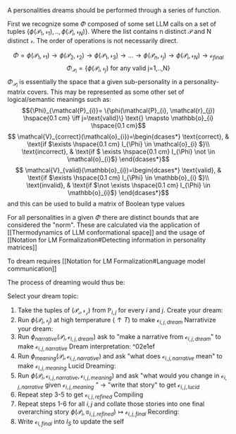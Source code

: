 A personalities dreams should be performed through a series of function.

First we recognize some ${\Phi}$ composed of some set LLM calls on a set of tuples $\{\phi(\mathcal{P}_{1} ,\mathcal{r}_{1}),..,\phi(\mathcal{P}_{i}, \mathcal{r}_{N}) \}$. Where the list contains n distinct $\mathcal{P}$ and N distinct $\mathcal{r}$. The order of operations is not necessarily direct.

$${\Phi} = \phi(\mathcal{P}_{1} ,\mathcal{r}_{1}) \to \phi(\mathcal{P}_{2} ,\mathcal{r}_{2}) \to \phi(\mathcal{P}_{1} ,\mathcal{r}_{3}) \to \dots \to\phi(\mathcal{P}_{n} ,\mathcal{r}_{j}) \to \phi(\mathcal{P}_{i} ,\mathcal{r}_{N})\to \mathcal{o}_{final}$$
$${\Phi}_{\mathcal{P}_{i}}=\{\phi(\mathcal{P}_{i}, \mathcal{r}_{j}) \text{ for any valid j=1,..,N} \}$$
${\Phi}_{\mathcal{P}_{i}}$ is essentially the space that a given sub-personality in a personality-matrix covers. This may be represented as some other set of logical/semantic meanings such as:
$${\Phi}_{\mathcal{P}_{i}}= \{\phi(\mathcal{P}_{i},  \mathcal{r}_{j}) \hspace{0.1 cm} \iff  j=\text{valid}\} \text{} \mapsto \mathbb{o}_{i} \hspace{0.1 cm}$$
$$
\mathcal{V}_{correct}(\mathcal{o}_{i})=\begin{dcases*}
\text{correct}, & \text{if $\exists \hspace{0.1 cm} I_{\Phi} \in \mathcal{o}_{i} $}\\
\text{incorrect}, & \text{if $ \exists \hspace{0.1 cm} I_{\Phi} \not \in 
\mathcal{o}_{i}$} 
\end{dcases*}$$
$$
\mathcal{V}_{valid}(\mathbb{o}_{i})=\begin{dcases*}
\text{valid}, & \text{if $\exists \hspace{0.1 cm} I_{\Phi} \in \mathbb{o}_{i} $}\\
\text{invalid}, & \text{if $\not \exists \hspace{0.1 cm} I_{\Phi} \in 
\mathbb{o}_{i}$} 
\end{dcases*}$$
and this can  be used to build a matrix of Boolean type values

For all personalities in a given ${\Phi}$ there are distinct bounds that are considered the "norm". These are calculated via the application of [[Thermodynamics of LLM conformational space]] and the usage of [[Notation for LM Formalization#Detecting information in personality matrices]] 

To dream requires [[Notation for LM Formalization#Language model communication]]

The process of dreaming would thus be: 

Select your dream topic:
1. Take the tuples of $(\mathcal{P_{i},r_{j}})$ from $\mathbb{P}_{i,j}$ for every $i\text{ and }j$. 
Create your dream:
2. Run $\phi(\mathcal{P}_{i},\mathcal{r}_{j})$ at high temperature $(\uparrow T)$ to make $\mathcal{o}_{i,j,dream}$ 
Narrativize your dream:
3. Run $\phi_{narrative}(\mathcal{P}_{i},\mathcal{o}_{i,j,dream})$ ask to "make a narrative from $\mathcal{o}_{i,j,dream}$" to make $\mathcal{o}_{i,j,narrative}$
Dream interpretation: ^02e1ef
4. Run $\phi_{meaning}(\mathcal{P}_{i},\mathcal{o}_{i,j,narrative})$ and ask "what does $\mathcal{o}_{i,j,narrative}$ mean" to make $\mathcal{o}_{i,j,meaning}$ 
Lucid Dreaming:
5. Run $\phi(\mathcal{P}_{i},\mathcal{o}_{i,j,narrative}, \mathcal{o}_{i,j,meaning})$ and ask "what would you change in $\mathcal{o}_{i,j,narrative}$ given $\mathcal{o}_{i,j,meaning}$ " $\to$ "write that story" to get $\mathcal{o}_{i,j,lucid}$
6. Repeat step 3-5 to get $\mathcal{o}_{i,j,refined}$
Compiling
7. Repeat steps 1-6 for all $i,j$ and collate those stories into one final overarching story $\phi(\mathcal{P}_{i}, \mathbb{o}_{i,j,refined}) \mapsto \mathcal{o}_{i,j,final}$ 
Recording:
8. Write $\mathcal{o}_{i,final}$ into $I_{S}$ to update the self

